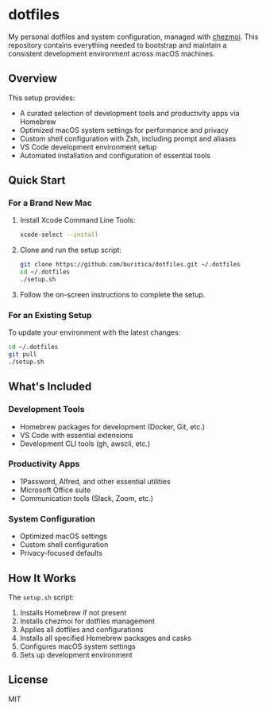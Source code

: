 # dotfiles

My personal dotfiles and system configuration, managed with [chezmoi](https://chezmoi.io/). This repository contains everything needed to bootstrap and maintain a consistent development environment across macOS machines.

## Overview

This setup provides:
- A curated selection of development tools and productivity apps via Homebrew
- Optimized macOS system settings for performance and privacy
- Custom shell configuration with Zsh, including prompt and aliases
- VS Code development environment setup
- Automated installation and configuration of essential tools

## Quick Start

### For a Brand New Mac

1. Install Xcode Command Line Tools:
   ```bash
   xcode-select --install
   ```

2. Clone and run the setup script:
   ```bash
   git clone https://github.com/buritica/dotfiles.git ~/.dotfiles
   cd ~/.dotfiles
   ./setup.sh
   ```

3. Follow the on-screen instructions to complete the setup.

### For an Existing Setup

To update your environment with the latest changes:

```bash
cd ~/.dotfiles
git pull
./setup.sh
```

## What's Included

### Development Tools
- Homebrew packages for development (Docker, Git, etc.)
- VS Code with essential extensions
- Development CLI tools (gh, awscli, etc.)

### Productivity Apps
- 1Password, Alfred, and other essential utilities
- Microsoft Office suite
- Communication tools (Slack, Zoom, etc.)

### System Configuration
- Optimized macOS settings
- Custom shell configuration
- Privacy-focused defaults

## How It Works

The `setup.sh` script:
1. Installs Homebrew if not present
2. Installs chezmoi for dotfiles management
3. Applies all dotfiles and configurations
4. Installs all specified Homebrew packages and casks
5. Configures macOS system settings
6. Sets up development environment

## License

MIT